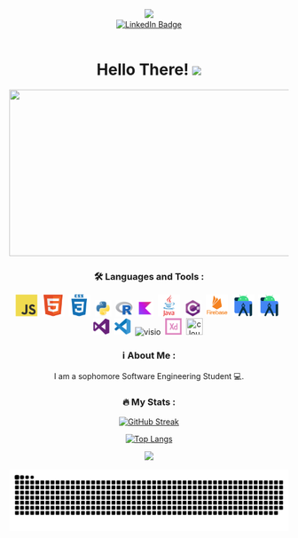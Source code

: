 <div id="header" align="center">
  <img src="https://media.tenor.com/flflC6GFzO8AAAAM/sultan-alrefaei-programmer.gif" width="250"/>
</div>
<div id="badges" align="center" >
  <a href="https://www.linkedin.com/in/wael-mohammed9/">
    <img src="https://img.shields.io/badge/LinkedIn-blue?style=for-the-badge&logo=linkedin&logoColor=white" alt="LinkedIn Badge"/>
  </a> <br>
  <img  src="https://komarev.com/ghpvc/?username=WaelWM&style=flat-square&color=blue" alt=""/>
  <h1>
  Hello There!
  <img src="https://media.giphy.com/media/hvRJCLFzcasrR4ia7z/giphy.gif" width="30px"/>
</h1>
</div>
<div align="center">
  <img src="https://media.giphy.com/media/dWesBcTLavkZuG35MI/giphy.gif" width="600" height="300"/>
</div>

<div align="center">
  
### :hammer_and_wrench: Languages and Tools :
</div>

<div align="center">
  <img src="https://github.com/devicons/devicon/blob/master/icons/javascript/javascript-original.svg" title="JavaScript" alt="JavaScript" width="40"       height="40"/>&nbsp;
  <img src="https://github.com/devicons/devicon/blob/master/icons/html5/html5-original.svg" title="HTML5" alt="HTML" width="40" height="40"/>&nbsp;
  <img src="https://github.com/devicons/devicon/blob/master/icons/css3/css3-plain-wordmark.svg"  title="CSS3" alt="CSS" width="40" height="40"/>&nbsp;
   <img src="https://github.com/devicons/devicon/blob/master/icons/python/python-original.svg" title="python"  alt="python" width="30" height="30"/>&nbsp;
   <img src="https://github.com/devicons/devicon/blob/master/icons/r/r-original.svg" title="r"  alt="r" width="30" height="30"/>&nbsp;
    <img src="https://github.com/devicons/devicon/blob/master/icons/kotlin/kotlin-original.svg" title="kotlin"  alt="kotlin" width="30" height="30"/>&nbsp;
   <img src="https://github.com/devicons/devicon/blob/master/icons/java/java-original-wordmark.svg" title="Java" alt="Java" width="40" height="40"/>&nbsp;
   <img src="https://github.com/devicons/devicon/blob/master/icons/csharp/csharp-original.svg" title="csharp"  alt="csharp" width="30" height="30"/>&nbsp;
   <img src="https://github.com/devicons/devicon/blob/master/icons/firebase/firebase-plain-wordmark.svg" title="Firebase" alt="Firebase" width="40" height="40"/>&nbsp;
   <img src="https://github.com/devicons/devicon/blob/master/icons/androidstudio/androidstudio-original.svg" title="MySQL"  alt="MySQL" width="40" height="40"/>&nbsp;
  <img src="https://github.com/devicons/devicon/blob/master/icons/androidstudio/androidstudio-original.svg" title="MySQL"  alt="MySQL" width="40" height="40"/>&nbsp;
  <img src="https://github.com/devicons/devicon/blob/master/icons/visualstudio/visualstudio-plain.svg" title="androidstudio"  alt="androidstudio" width="30" height="30"/>&nbsp;
  <img src="https://github.com/devicons/devicon/blob/master/icons/vscode/vscode-original.svg" title="vscode"  alt="vscode" width="30" height="30"/>&nbsp;
  <img src="https://img.icons8.com/color/344/microsoft-visio-2019.png" title="visio" alt="visio" width="40" height="40"/>&nbsp;
  <img src="https://github.com/devicons/devicon/blob/master/icons/xd/xd-line.svg" title="xd"  alt="xd" width="30" height="30"/>&nbsp;
  <img src="https://img.icons8.com/nolan/344/adobe-creative-cloud.png" title="cloud" width="30" height="30"/>&nbsp;
</div>

<div align="center">
  
### :information_source: About Me :
I am a sophomore Software Engineering Student :computer:.
</div>
 
<div align="center">

### :fire: My Stats :
 
[![GitHub Streak](http://github-readme-streak-stats.herokuapp.com?user=WaelWM&theme=dark&border_radius=4.7)](https://git.io/streak-stats)

</div>

<div align="center">

[![Top Langs](https://github-readme-stats.vercel.app/api/top-langs/?username=WaelWM&count_private=true&layout=compact&theme=vision-friendly-dark)](https://github.com/anuraghazra/github-readme-stats)

</div>

<div align="center">
  <img src="https://github-readme-stats.vercel.app/api?username=WaelWM&show_icons=true&bg_color=161B22&text_color=c9d1d9&title_color=50a6ff&icon_color=3572a5"/>
</div>

<p align="center">
<img width="800" src="https://raw.githubusercontent.com/Lissy93/Lissy93/master/assets/github-snake.svg" />
</p>

